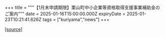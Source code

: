 +++
title = """【1月末申請期限】栗山町中小企業等資格取得支援事業補助金のご案内"""
date = 2025-01-16T15:00:00.000Z
expiryDate = 2025-01-23T10:21:41.626Z
tags = ["kuriyama","news"]
+++


[[source]](https://www.town.kuriyama.hokkaido.jp/soshiki/51/28235.html)
